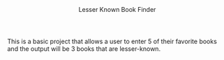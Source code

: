 <header>Lesser Known Book Finder</header>
This is a basic project that allows a user to enter 5 of their favorite books and the output will be 3 books that are lesser-known. 
